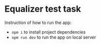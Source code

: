 # Equalizer test task

Instruction of how to run the app:

- `npm i` to install project dependencies
- `npm run dev` to run the app on local server
